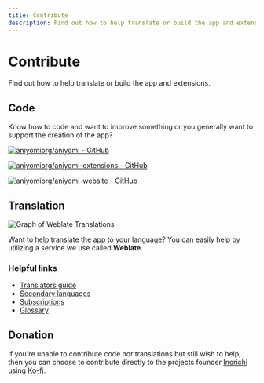 ```yaml
---
title: Contribute
description: Find out how to help translate or build the app and extensions.
---
```


# Contribute
Find out how to help translate or build the app and extensions.

## Code
Know how to code and want to improve something or you generally want to support the creation of the app?

[![aniyomiorg/aniyomi - GitHub](https://gh-card.dev/repos/aniyomiorg/aniyomi.svg)](https://github.com/aniyomiorg/aniyomi)

[![aniyomiorg/aniyomi-extensions - GitHub](https://gh-card.dev/repos/aniyomiorg/aniyomi-extensions.svg)](https://github.com/aniyomiorg/aniyomi-extensions)

[![aniyomiorg/aniyomi-website - GitHub](https://gh-card.dev/repos/aniyomiorg/aniyomi-website.svg)](https://github.com/aniyomiorg/aniyomi-website)

## Translation
![Graph of Weblate Translations](https://hosted.weblate.org/widgets/aniyomi/-/strings/open-graph.png)

Want to help translate the app to your language? You can easily help by utilizing a service we use called **Weblate**.

### Helpful links
* [Translators guide](https://docs.weblate.org/en/latest/user/translating.html)
* [Secondary languages](https://docs.weblate.org/en/latest/user/profile.html#secondary-languages)
* [Subscriptions](https://docs.weblate.org/en/latest/user/profile.html#subscriptions)
* [Glossary](https://docs.weblate.org/en/latest/user/translating.html#glossary)

## Donation
If you're unable to contribute code nor translations but still wish to help, then you can choose to contribute directly to the projects founder [Inorichi](https://github.com/inorichi/) using [Ko-fi](https://ko-fi.com/inorichi).
